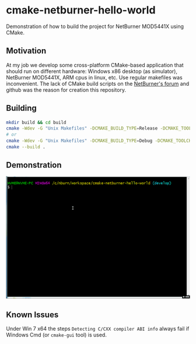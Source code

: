# cmake-netburner-hello-world

Demonstration of how to build the project for NetBurner MOD5441X using CMake.

## Motivation

At my job we develop some cross-platform CMake-based application that should run on different hardware: Windows x86 desktop (as simulator), NetBurner MOD5441X, ARM cpus in linux, etc. Use regular makefiles was inconvenient. The lack of CMake build scripts on the [NetBurner's forum](https://forum.embeddedethernet.com/index.php) and github was the reason for creation this repository.

## Building

```bash
mkdir build && cd build
cmake -Wdev -G "Unix Makefiles" -DCMAKE_BUILD_TYPE=Release -DCMAKE_TOOLCHAIN_FILE=../m68k-unknown-elf.cmake ..
# or
cmake -Wdev -G "Unix Makefiles" -DCMAKE_BUILD_TYPE=Debug -DCMAKE_TOOLCHAIN_FILE=../m68k-unknown-elf.cmake ..
cmake --build .
```

## Demonstration

![How it works](/demo.gif)

## Known Issues

Under Win 7 x64 the steps `Detecting C/CXX compiler ABI info` always fail if Windows Cmd (or `cmake-gui` tool) is used.